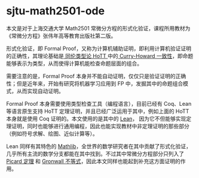 # sjtu-math2501-ode

本文是对于上海交通大学 Math2501 常微分方程的形式化验证，课程所用教材为《常微分方程》张伟年高等教育出版社第二版。

形式化验证，即 Formal Proof，又称为计算机辅助证明，即利用计算机验证证明的正确性，其理论基础是[ 同伦类型论 HoTT ](https://github.com/HoTT/HoTT)中的[ Curry-Howard 一致性](https://en.wikipedia.org/wiki/Curry%E2%80%93Howard_correspondence)，即命题能够表示为类型，从而使得计算机能检查命题层面的组合。

需要注意的是，Formal Proof 本身并不能自动证明，仅仅只是验证证明的正确性；但是近年来，开始有研究将机器学习应用到 FP 中，发掘其中的命题组合模式，从而实现自动证明。

Formal Proof 本身需要使用类型检查工具（编程语言），目前已经有 Coq、Lean 等语言原生支持 HoTT 定理证明，并且已经广泛运用于其中，例如上面的 HoTT 本身就是使用 Coq 证明的。本文使用的是其中的 [Lean](https://leanprover.github.io/)， 因为它不但能够实现定理证明，同时也能够进行通用编程，因此也能实现教材中非定理证明的那些部分（例如符号求解、绘图、近似计算等）。

Lean 同样有其特色的 [Mathlib](https://leanprover-community.github.io/mathlib_docs/analysis/ODE/picard_lindelof.html)，全世界的数学研究者在其中贡献了形式化验证，几乎所有主流的数学分支都能在其中找到。不过其中常微分方程部分只列入了 [Picard 定理](https://leanprover-community.github.io/mathlib_docs/analysis/ODE/picard_lindelof.html) 和 [Gronwall 不等式](https://leanprover-community.github.io/mathlib_docs/analysis/ODE/gronwall.html)，因此本文同样也能起到补充这方面证明的作用。